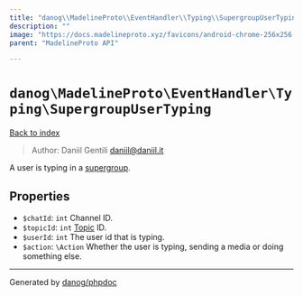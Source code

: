 ```yaml
---
title: "danog\\MadelineProto\\EventHandler\\Typing\\SupergroupUserTyping: A user is typing in a [supergroup](https://core.telegram.org/api/channel)."
description: ""
image: "https://docs.madelineproto.xyz/favicons/android-chrome-256x256.png"
parent: "MadelineProto API"

---
```

# `danog\MadelineProto\EventHandler\Typing\SupergroupUserTyping`
[Back to index](../../../../index.html)

> Author: Daniil Gentili <daniil@daniil.it>  
  

A user is typing in a [supergroup](https://core.telegram.org/api/channel).  



## Properties
* `$chatId`: `int` Channel ID.
* `$topicId`: `int` [Topic](https://core.telegram.org/api/threads) ID.
* `$userId`: `int` The user id that is typing.
* `$action`: `\Action` Whether the user is typing, sending a media or doing something else.
---
Generated by [danog/phpdoc](https://phpdoc.daniil.it)
